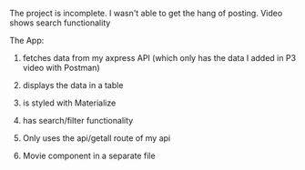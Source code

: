 The project is incomplete. I wasn't able to get the hang of posting. Video shows search functionality

The App:

1. fetches data from my axpress API (which only has the data I added in P3 video with Postman)

2. displays the data in a table

3. is styled with Materialize

4. has search/filter functionality

5. Only uses the api/getall route of my api

6. Movie component in a separate file
